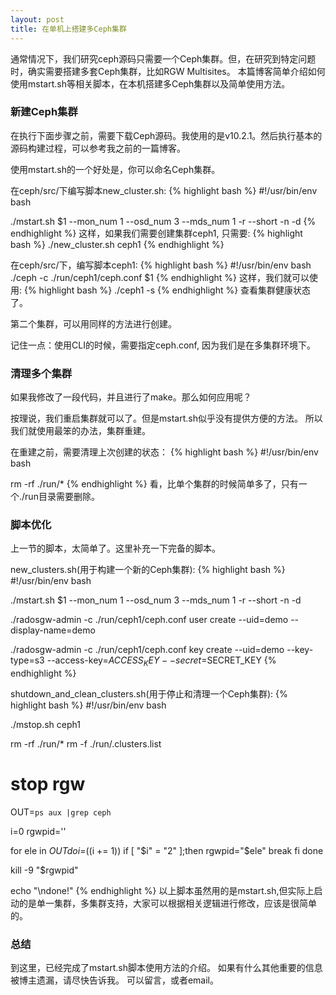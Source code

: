```yaml
---
layout: post
title: 在单机上搭建多Ceph集群
---
```


通常情况下，我们研究ceph源码只需要一个Ceph集群。但，在研究到特定问题时，确实需要搭建多套Ceph集群，比如RGW Multisites。
本篇博客简单介绍如何使用mstart.sh等相关脚本，在本机搭建多Ceph集群以及简单使用方法。

### 新建Ceph集群
在执行下面步骤之前，需要下载Ceph源码。我使用的是v10.2.1。然后执行基本的源码构建过程，可以参考我之前的一篇博客。

使用mstart.sh的一个好处是，你可以命名Ceph集群。

在ceph/src/下编写脚本new_cluster.sh:
{% highlight bash %}
#!/usr/bin/env bash

./mstart.sh $1 --mon_num 1 --osd_num 3 --mds_num 1  -r --short -n -d
{% endhighlight %}
这样，如果我们需要创建集群ceph1, 只需要:
{% highlight bash %}
./new_cluster.sh ceph1
{% endhighlight %}

在ceph/src/下，编写脚本ceph1:
{% highlight bash %}
#!/usr/bin/env bash
./ceph -c ./run/ceph1/ceph.conf $1
{% endhighlight %}
这样，我们就可以使用:
{% highlight bash %}
./ceph1 -s
{% endhighlight %}
查看集群健康状态了。

第二个集群，可以用同样的方法进行创建。

记住一点：使用CLI的时候，需要指定ceph.conf, 因为我们是在多集群环境下。

### 清理多个集群
如果我修改了一段代码，并且进行了make。那么如何应用呢？

按理说，我们重启集群就可以了。但是mstart.sh似乎没有提供方便的方法。
所以我们就使用最笨的办法，集群重建。

在重建之前，需要清理上次创建的状态：
{% highlight bash %}
#!/usr/bin/env bash

rm -rf ./run/*
{% endhighlight %}
看，比单个集群的时候简单多了，只有一个./run目录需要删除。

### 脚本优化
上一节的脚本，太简单了。这里补充一下完备的脚本。

new_clusters.sh(用于构建一个新的Ceph集群):
{% highlight bash %}
#!/usr/bin/env bash

./mstart.sh $1 --mon_num 1 --osd_num 3 --mds_num 1  -r --short -n -d

./radosgw-admin -c ./run/ceph1/ceph.conf user create --uid=demo --display-name=demo

./radosgw-admin -c ./run/ceph1/ceph.conf key create --uid=demo --key-type=s3 --access-key=$ACCESS_KEY --secret=$SECRET_KEY
{% endhighlight %}

shutdown_and_clean_clusters.sh(用于停止和清理一个Ceph集群):
{% highlight bash %}
#!/usr/bin/env bash

./mstop.sh ceph1

rm -rf ./run/*
rm -f ./run/.clusters.list

# stop rgw
OUT=`ps aux |grep ceph`

i=0
rgwpid=''

for ele in $OUT
do
    i=$((i += 1))
    if [ "$i" = "2" ];then
        rgwpid="$ele"
        break
    fi
done

kill -9 "$rgwpid"

echo "\ndone!"
{% endhighlight %}
以上脚本虽然用的是mstart.sh,但实际上启动的是单一集群，多集群支持，大家可以根据相关逻辑进行修改，应该是很简单的。

### 总结
到这里，已经完成了mstart.sh脚本使用方法的介绍。
如果有什么其他重要的信息被博主遗漏，请尽快告诉我。
可以留言，或者email。

